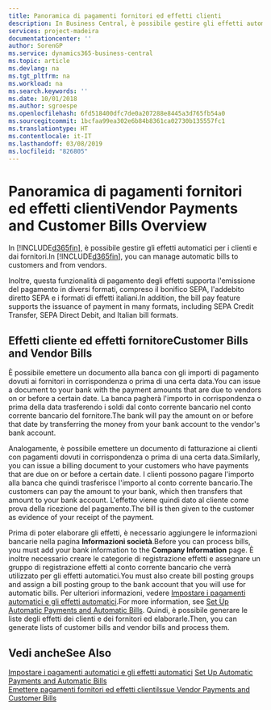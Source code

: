 ```yaml
---
title: Panoramica di pagamenti fornitori ed effetti clienti
description: In Business Central, è possibile gestire gli effetti automatici per i clienti e dai fornitori.
services: project-madeira
documentationcenter: ''
author: SorenGP
ms.service: dynamics365-business-central
ms.topic: article
ms.devlang: na
ms.tgt_pltfrm: na
ms.workload: na
ms.search.keywords: ''
ms.date: 10/01/2018
ms.author: sgroespe
ms.openlocfilehash: 6fd518400dfc7de0a207288e8445a3d765fb54a0
ms.sourcegitcommit: 1bcfaa99ea302e6b84b8361ca02730b135557fc1
ms.translationtype: HT
ms.contentlocale: it-IT
ms.lasthandoff: 03/08/2019
ms.locfileid: "826805"
---
```

# <a name="vendor-payments-and-customer-bills-overview"></a><span data-ttu-id="f469e-103">Panoramica di pagamenti fornitori ed effetti clienti</span><span class="sxs-lookup"><span data-stu-id="f469e-103">Vendor Payments and Customer Bills Overview</span></span>
<span data-ttu-id="f469e-104">In [!INCLUDE[d365fin](../../includes/d365fin_md.md)], è possibile gestire gli effetti automatici per i clienti e dai fornitori.</span><span class="sxs-lookup"><span data-stu-id="f469e-104">In [!INCLUDE[d365fin](../../includes/d365fin_md.md)], you can manage automatic bills to customers and from vendors.</span></span>  

<span data-ttu-id="f469e-105">Inoltre, questa funzionalità di pagamento degli effetti supporta l'emissione del pagamento in diversi formati, compreso il bonifico SEPA, l'addebito diretto SEPA e i formati di effetti italiani.</span><span class="sxs-lookup"><span data-stu-id="f469e-105">In addition, the bill pay feature supports the issuance of payment in many formats, including SEPA Credit Transfer, SEPA Direct Debit, and Italian bill formats.</span></span>  

## <a name="customer-bills-and-vendor-bills"></a><span data-ttu-id="f469e-106">Effetti cliente ed effetti fornitore</span><span class="sxs-lookup"><span data-stu-id="f469e-106">Customer Bills and Vendor Bills</span></span>  
<span data-ttu-id="f469e-107">È possibile emettere un documento alla banca con gli importi di pagamento dovuti ai fornitori in corrispondenza o prima di una certa data.</span><span class="sxs-lookup"><span data-stu-id="f469e-107">You can issue a document to your bank with the payment amounts that are due to vendors on or before a certain date.</span></span> <span data-ttu-id="f469e-108">La banca pagherà l'importo in corrispondenza o prima della data trasferendo i soldi dal conto corrente bancario nel conto corrente bancario del fornitore.</span><span class="sxs-lookup"><span data-stu-id="f469e-108">The bank will pay the amount on or before that date by transferring the money from your bank account to the vendor's bank account.</span></span>  

<span data-ttu-id="f469e-109">Analogamente, è possibile emettere un documento di fatturazione ai clienti con pagamenti dovuti in corrispondenza o prima di una certa data.</span><span class="sxs-lookup"><span data-stu-id="f469e-109">Similarly, you can issue a billing document to your customers who have payments that are due on or before a certain date.</span></span> <span data-ttu-id="f469e-110">I clienti possono pagare l'importo alla banca che quindi trasferisce l'importo al conto corrente bancario.</span><span class="sxs-lookup"><span data-stu-id="f469e-110">The customers can pay the amount to your bank, which then transfers that amount to your bank account.</span></span> <span data-ttu-id="f469e-111">L'effetto viene quindi dato al cliente come prova della ricezione del pagamento.</span><span class="sxs-lookup"><span data-stu-id="f469e-111">The bill is then given to the customer as evidence of your receipt of the payment.</span></span>  

<span data-ttu-id="f469e-112">Prima di poter elaborare gli effetti, è necessario aggiungere le informazioni bancarie nella pagina **Informazioni società**.</span><span class="sxs-lookup"><span data-stu-id="f469e-112">Before you can process bills, you must add your bank information to the **Company Information** page.</span></span> <span data-ttu-id="f469e-113">È inoltre necessario creare le categorie di registrazione effetti e assegnare un gruppo di registrazione effetti al conto corrente bancario che verrà utilizzato per gli effetti automatici.</span><span class="sxs-lookup"><span data-stu-id="f469e-113">You must also create bill posting groups and assign a bill posting group to the bank account that you will use for automatic bills.</span></span> <span data-ttu-id="f469e-114">Per ulteriori informazioni, vedere [Impostare i pagamenti automatici e gli effetti automatici](how-to-set-up-automatic-payments-and-automatic-bills.md).</span><span class="sxs-lookup"><span data-stu-id="f469e-114">For more information, see [Set Up Automatic Payments and Automatic Bills](how-to-set-up-automatic-payments-and-automatic-bills.md).</span></span> <span data-ttu-id="f469e-115">Quindi, è possibile generare le liste degli effetti dei clienti e dei fornitori ed elaborarle.</span><span class="sxs-lookup"><span data-stu-id="f469e-115">Then, you can generate lists of customer bills and vendor bills and process them.</span></span>

## <a name="see-also"></a><span data-ttu-id="f469e-116">Vedi anche</span><span class="sxs-lookup"><span data-stu-id="f469e-116">See Also</span></span>  
 <span data-ttu-id="f469e-117">[Impostare i pagamenti automatici e gli effetti automatici](how-to-set-up-automatic-payments-and-automatic-bills.md) </span><span class="sxs-lookup"><span data-stu-id="f469e-117">[Set Up Automatic Payments and Automatic Bills](how-to-set-up-automatic-payments-and-automatic-bills.md) </span></span>  
  [<span data-ttu-id="f469e-118">Emettere pagamenti fornitori ed effetti clienti</span><span class="sxs-lookup"><span data-stu-id="f469e-118">Issue Vendor Payments and Customer Bills</span></span>](how-to-issue-vendor-payments-and-customer-bills.md)
